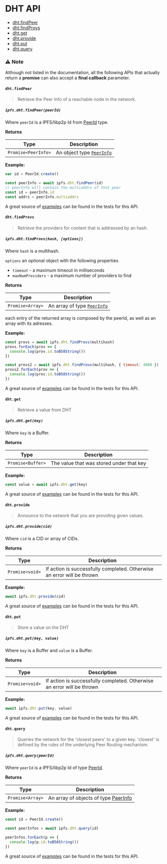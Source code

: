 # DHT API

* [dht.findPeer](#dhtfindpeer)
* [dht.findProvs](#dhtfindprovs)
* [dht.get](#dhtget)
* [dht.provide](#dhtprovide)
* [dht.put](#dhtput)
* [dht.query](#dhtquery)

### ⚠️ Note
Although not listed in the documentation, all the following APIs that actually return a **promise** can also accept a **final callback** parameter.

#### `dht.findPeer`

> Retrieve the Peer Info of a reachable node in the network.

##### `ipfs.dht.findPeer(peerId)`

Where `peerId` is a IPFS/libp2p Id from [PeerId](https://github.com/libp2p/js-peer-id) type.

**Returns**

| Type | Description |
| -------- | -------- |
| `Promise<PeerInfo>` | An object type [`PeerInfo`](https://github.com/libp2p/js-peer-info) |

**Example:**

```JavaScript
var id = PeerId.create()

const peerInfo = await ipfs.dht.findPeer(id)
// peerInfo will contain the multiaddrs of that peer
const id = peerInfo.id
const addrs = peerInfo.multiaddrs
```

A great source of [examples][] can be found in the tests for this API.

#### `dht.findProvs`

> Retrieve the providers for content that is addressed by an hash.

##### `ipfs.dht.findProvs(hash, [options])`

Where `hash` is a multihash.

`options` an optional object with the following properties
  - `timeout` - a maximum timeout in milliseconds
  - `maxNumProviders` - a maximum number of providers to find

**Returns**

| Type | Description |
| -------- | -------- |
| `Promise<Array>` | An array of type [`PeerInfo`](https://github.com/libp2p/js-peer-info) |

each entry of the returned array is composed by the peerId, as well as an array with its adresses.

**Example:**

```JavaScript
const provs = await ipfs.dht.findProvs(multihash)
provs.forEach(prov => {
  console.log(prov.id.toB58String())
})

const provs2 = await ipfs.dht.findProvs(multihash, { timeout: 4000 })
provs2.forEach(prov => {
  console.log(prov.id.toB58String())
})
```

A great source of [examples][] can be found in the tests for this API.

#### `dht.get`

> Retrieve a value from DHT

##### `ipfs.dht.get(key)`

Where `key` is a Buffer.

**Returns**

| Type | Description |
| -------- | -------- |
| `Promise<Buffer>` | The value that was stored under that key |

**Example:**

```JavaScript
const value = await ipfs.dht.get(key)
```

A great source of [examples][] can be found in the tests for this API.

#### `dht.provide`

> Announce to the network that you are providing given values.

##### `ipfs.dht.provide(cid)`

Where `cid` is a CID or array of CIDs.

**Returns**

| Type | Description |
| -------- | -------- |
| `Promise<void>` | If action is successfully completed. Otherwise an error will be thrown |

**Example:**

```JavaScript
await ipfs.dht.provide(cid)
```

A great source of [examples][] can be found in the tests for this API.

#### `dht.put`

> Store a value on the DHT

##### `ipfs.dht.put(key, value)`

Where `key` is a Buffer and `value` is a Buffer.

**Returns**

| Type | Description |
| -------- | -------- |
| `Promise<void>` | If action is successfully completed. Otherwise an error will be thrown |

**Example:**

```JavaScript
await ipfs.dht.put(key, value)
```

A great source of [examples][] can be found in the tests for this API.

#### `dht.query`

> Queries the network for the 'closest peers' to a given key. 'closest' is defined by the rules of the underlying Peer Routing mechanism.

##### `ipfs.dht.query(peerId)`

Where `peerId` is a IPFS/libp2p Id of type [PeerId](https://github.com/libp2p/js-peer-id).

**Returns**

| Type | Description |
| -------- | -------- |
| `Promise<Array>` | An array of objects of type [PeerInfo](https://github.com/libp2p/js-peer-info) |

**Example:**

```JavaScript
const id = PeerId.create()

const peerInfos = await ipfs.dht.query(id)

peerInfos.forEach(p => {
  console.log(p.id.toB58String())
})
```

A great source of [examples][] can be found in the tests for this API.

[examples]: https://github.com/ipfs/interface-ipfs-core/blob/master/src/dht
